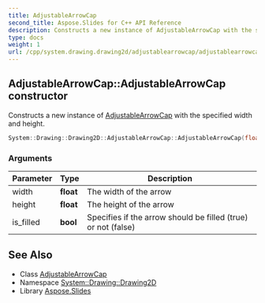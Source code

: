 ```yaml
---
title: AdjustableArrowCap
second_title: Aspose.Slides for C++ API Reference
description: Constructs a new instance of AdjustableArrowCap with the specified width and height.
type: docs
weight: 1
url: /cpp/system.drawing.drawing2d/adjustablearrowcap/adjustablearrowcap/
---
```

## AdjustableArrowCap::AdjustableArrowCap constructor


Constructs a new instance of [AdjustableArrowCap](../) with the specified width and height.

```cpp
System::Drawing::Drawing2D::AdjustableArrowCap::AdjustableArrowCap(float width, float height, bool is_filled=1)
```


### Arguments

| Parameter | Type | Description |
| --- | --- | --- |
| width | **float** | The width of the arrow |
| height | **float** | The height of the arrow |
| is_filled | **bool** | Specifies if the arrow should be filled (true) or not (false) |

## See Also

* Class [AdjustableArrowCap](../)
* Namespace [System::Drawing::Drawing2D](../../)
* Library [Aspose.Slides](../../../)
